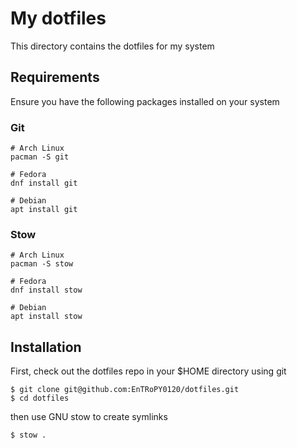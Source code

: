 # My dotfiles

This directory contains the dotfiles for my system

## Requirements

Ensure you have the following packages installed on your system

### Git

```
# Arch Linux
pacman -S git

# Fedora
dnf install git

# Debian
apt install git
```

### Stow

```
# Arch Linux
pacman -S stow

# Fedora
dnf install stow

# Debian
apt install stow
```

## Installation

First, check out the dotfiles repo in your $HOME directory using git

```
$ git clone git@github.com:EnTRoPY0120/dotfiles.git
$ cd dotfiles
```

then use GNU stow to create symlinks

```
$ stow .
```
